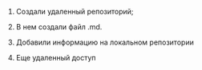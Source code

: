 1. Создали удаленный репозиторий;
2. В нем создали файл .md.
3. Добавили информацию на локальном репозитории


4. Еще удаленный доступ
